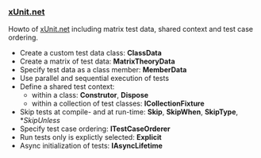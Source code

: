 ### [xUnit.net](https://xUnit.net/)

Howto of [xUnit.net](https://xUnit.net/) including matrix test data, shared context and test case ordering.

- Create a custom test data class: **ClassData**
- Create a matrix of test data: **MatrixTheoryData**
- Specify test data as a class member: **MemberData**
- Use parallel and sequential execution of tests
- Define a shared test context:
  - within a class: **Construtor**, **Dispose**
  - within a collection of test classes: **ICollectionFixture**
- Skip tests at compile- and at run-time: **Skip**, **SkipWhen**, **SkipType**, **SkipUnless*
- Specify test case ordering: **ITestCaseOrderer**
- Run tests only is explictly selected: **Explicit**
- Async initialization of tests: **IAsyncLifetime**